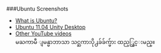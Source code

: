 ###Ubuntu Screenshots 

- [What is Ubuntu?](http://www.ubuntu.com/ubuntu)    
- [Ubuntu 11.04 Unity Desktop](http://www.youtube.com/watch/v=HMztaKt_1_E)    
- [Other YouTube videos](https://www.youtube.com/results?search_query=ubuntu+11.04)   
မႀကာမီ ျမန္မာဘာသာ သင္ႀကားပို႕ခ်ခ်က္မ်ား ထည့္သြင္းမည္။

